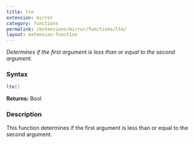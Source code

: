 ```yaml
---
title: lte
extension: mirror
category: functions
permalink: /extensions/mirror/functions/lte/
layout: extension-function
---
```


_Determines if the first argument is less than or equal to the second argument._

### Syntax ###
```cs
lte()
```

**Returns:** Bool

### Description

This function determines if the first argument is less than or equal to the second argument. 

